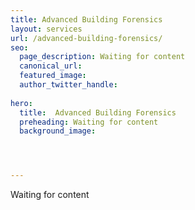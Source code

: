 ```yaml
---
title: Advanced Building Forensics
layout: services
url: /advanced-building-forensics/ 
seo:
  page_description: Waiting for content
  canonical_url:
  featured_image:
  author_twitter_handle:
  
hero:
  title:  Advanced Building Forensics
  preheading: Waiting for content
  background_image: 




---
```


Waiting for content